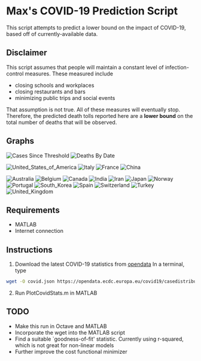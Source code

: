 # Max's COVID-19 Prediction Script
This script attempts to predict a lower bound on the impact of COVID-19, based off of currently-available data.

## Disclaimer
This script assumes that people will maintain a constant level of infection-control measures. These measured include
* closing schools and workplaces
* closing restaurants and bars
* minimizing public trips and social events

That assumption is not true. All of these measures will eventually stop. Therefore, the predicted death tolls reported here are a **lower bound** on the total number of deaths that will be observed.

## Graphs
![Cases Since Threshold](https://raw.githubusercontent.com/hughsonm/covid-prediction/master/Latest/SinceThresh.png)
![Deaths By Date](https://raw.githubusercontent.com/hughsonm/covid-prediction/master/Latest/ConfDeaths.png)

![United_States_of_America](https://raw.githubusercontent.com/hughsonm/covid-prediction/master/Latest/United_States_of_America.png)
![Italy](https://raw.githubusercontent.com/hughsonm/covid-prediction/master/Latest/Italy.png)
![France](https://raw.githubusercontent.com/hughsonm/covid-prediction/master/Latest/France.png)
![China](https://raw.githubusercontent.com/hughsonm/covid-prediction/master/Latest/China.png)

![Australia](https://raw.githubusercontent.com/hughsonm/covid-prediction/master/Latest/Australia.png)
![Belgium](https://raw.githubusercontent.com/hughsonm/covid-prediction/master/Latest/Belgium.png)
![Canada](https://raw.githubusercontent.com/hughsonm/covid-prediction/master/Latest/Canada.png)
![India](https://raw.githubusercontent.com/hughsonm/covid-prediction/master/Latest/India.png)
![Iran](https://raw.githubusercontent.com/hughsonm/covid-prediction/master/Latest/Iran.png)
![Japan](https://raw.githubusercontent.com/hughsonm/covid-prediction/master/Latest/Japan.png)
![Norway](https://raw.githubusercontent.com/hughsonm/covid-prediction/master/Latest/Norway.png)
![Portugal](https://raw.githubusercontent.com/hughsonm/covid-prediction/master/Latest/Portugal.png)
![South_Korea](https://raw.githubusercontent.com/hughsonm/covid-prediction/master/Latest/South_Korea.png)
![Spain](https://raw.githubusercontent.com/hughsonm/covid-prediction/master/Latest/Spain.png)
![Switzerland](https://raw.githubusercontent.com/hughsonm/covid-prediction/master/Latest/Switzerland.png)
![Turkey](https://raw.githubusercontent.com/hughsonm/covid-prediction/master/Latest/Turkey.png)
![United_Kingdom](https://raw.githubusercontent.com/hughsonm/covid-prediction/master/Latest/United_Kingdom.png)

## Requirements
* MATLAB
* Internet connection

## Instructions
1. Download the latest COVID-19 statistics from [opendata](https://opendata.ecdc.europa.eu/covid19/casedistribution/json)
In a terminal, type
```bash
wget -O covid.json https://opendata.ecdc.europa.eu/covid19/casedistribution/json/
```
2. Run PlotCovidStats.m in MATLAB



## TODO
* Make this run in Octave and MATLAB
* Incorporate the wget into the MATLAB script
* Find a suitable `goodness-of-fit' statistic. Currently using r-squared, which is not great for non-linear models
* Further improve the cost functional minimizer

